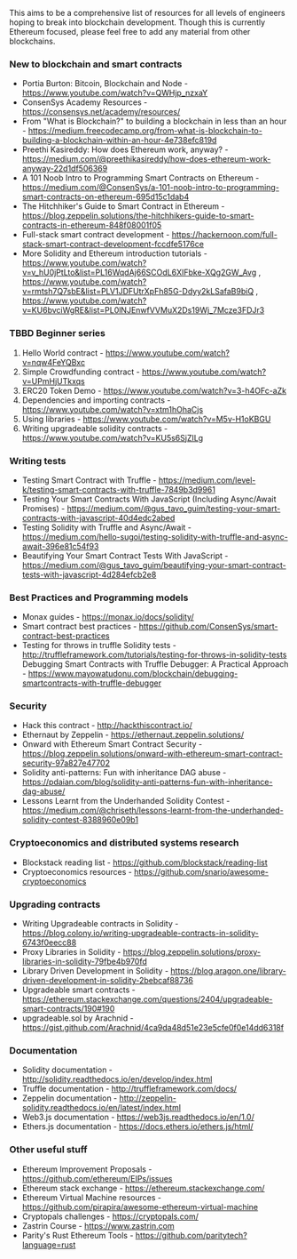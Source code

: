 This aims to be a comprehensive list of resources for all levels of engineers hoping to break into blockchain development. Though this is currently Ethereum focused, please feel free to add any material from other blockchains.

### New to blockchain and smart contracts

- Portia Burton: Bitcoin, Blockchain and Node - https://www.youtube.com/watch?v=QWHjp_nzxaY
- ConsenSys Academy Resources - https://consensys.net/academy/resources/
- From "What is Blockchain?" to building a blockchain in less than an hour - https://medium.freecodecamp.org/from-what-is-blockchain-to-building-a-blockchain-within-an-hour-4e738efc819d
- Preethi Kasireddy: How does Ethereum work, anyway? - https://medium.com/@preethikasireddy/how-does-ethereum-work-anyway-22d1df506369
- A 101 Noob Intro to Programming Smart Contracts on Ethereum - https://medium.com/@ConsenSys/a-101-noob-intro-to-programming-smart-contracts-on-ethereum-695d15c1dab4
- The Hitchhiker's Guide to Smart Contract in Ethereum - https://blog.zeppelin.solutions/the-hitchhikers-guide-to-smart-contracts-in-ethereum-848f08001f05
- Full-stack smart contract development - https://hackernoon.com/full-stack-smart-contract-development-fccdfe5176ce
- More Solidity and Ethereum introduction tutorials - https://www.youtube.com/watch?v=v_hU0jPtLto&list=PL16WqdAj66SCOdL6XIFbke-XQg2GW_Avg , https://www.youtube.com/watch?v=rmtsh7Q7sbE&list=PLV1JDFUtrXpFh85G-Ddyy2kLSafaB9biQ , https://www.youtube.com/watch?v=KU6bvciWgRE&list=PL0lNJEnwfVVMuX2Ds19Wj_7Mcze3FDJr3

### TBBD Beginner series

1) Hello World contract - https://www.youtube.com/watch?v=nqw4FeYQBxc
2) Simple Crowdfunding contract - https://www.youtube.com/watch?v=UPmHjUTkxqs
3) ERC20 Token Demo - https://www.youtube.com/watch?v=3-h4OFc-aZk
4) Dependencies and importing contracts - https://www.youtube.com/watch?v=xtm1hOhaCjs
5) Using libraries - https://www.youtube.com/watch?v=M5v-H1oKBGU
6) Writing upgradeable solidity contracts - https://www.youtube.com/watch?v=KU5s6SjZILg

### Writing tests

- Testing Smart Contract with Truffle - https://medium.com/level-k/testing-smart-contracts-with-truffle-7849b3d9961
- Testing Your Smart Contracts With JavaScript (Including Async/Await Promises) - https://medium.com/@gus_tavo_guim/testing-your-smart-contracts-with-javascript-40d4edc2abed
- Testing Solidity with Truffle and Async/Await - https://medium.com/hello-sugoi/testing-solidity-with-truffle-and-async-await-396e81c54f93
- Beautifying Your Smart Contract Tests With JavaScript - https://medium.com/@gus_tavo_guim/beautifying-your-smart-contract-tests-with-javascript-4d284efcb2e8

### Best Practices and Programming models

- Monax guides - https://monax.io/docs/solidity/
- Smart contract best practices - https://github.com/ConsenSys/smart-contract-best-practices
- Testing for throws in truffle Solidity tests - http://truffleframework.com/tutorials/testing-for-throws-in-solidity-tests
Debugging Smart Contracts with Truffle Debugger: A Practical Approach - https://www.mayowatudonu.com/blockchain/debugging-smartcontracts-with-truffle-debugger

### Security

- Hack this contract - http://hackthiscontract.io/
- Ethernaut by Zeppelin - https://ethernaut.zeppelin.solutions/
- Onward with Ethereum Smart Contract Security - https://blog.zeppelin.solutions/onward-with-ethereum-smart-contract-security-97a827e47702
- Solidity anti-patterns: Fun with inheritance DAG abuse - https://pdaian.com/blog/solidity-anti-patterns-fun-with-inheritance-dag-abuse/
- Lessons Learnt from the Underhanded Solidity Contest - https://medium.com/@chriseth/lessons-learnt-from-the-underhanded-solidity-contest-8388960e09b1

### Cryptoeconomics and distributed systems research

- Blockstack reading list - https://github.com/blockstack/reading-list
- Cryptoeconomics resources - https://github.com/snario/awesome-cryptoeconomics

### Upgrading contracts

- Writing Upgradeable contracts in Solidity - https://blog.colony.io/writing-upgradeable-contracts-in-solidity-6743f0eecc88
- Proxy Libraries in Solidity - https://blog.zeppelin.solutions/proxy-libraries-in-solidity-79fbe4b970fd
- Library Driven Development in Solidity - https://blog.aragon.one/library-driven-development-in-solidity-2bebcaf88736
- Upgradeable smart contracts - https://ethereum.stackexchange.com/questions/2404/upgradeable-smart-contracts/190#190
- upgradeable.sol by Arachnid - https://gist.github.com/Arachnid/4ca9da48d51e23e5cfe0f0e14dd6318f

### Documentation

- Solidity documentation - http://solidity.readthedocs.io/en/develop/index.html
- Truffle documentation - http://truffleframework.com/docs/
- Zeppelin documentation - http://zeppelin-solidity.readthedocs.io/en/latest/index.html
- Web3.js documentation - https://web3js.readthedocs.io/en/1.0/
- Ethers.js documentation - https://docs.ethers.io/ethers.js/html/

### Other useful stuff

- Ethereum Improvement Proposals - https://github.com/ethereum/EIPs/issues
- Ethereum stack exchange - https://ethereum.stackexchange.com/
- Ethereum Virtual Machine resources - https://github.com/pirapira/awesome-ethereum-virtual-machine
- Cryptopals challenges - https://cryptopals.com/
- Zastrin Course - https://www.zastrin.com
- Parity's Rust Ethereum Tools - https://github.com/paritytech?language=rust
